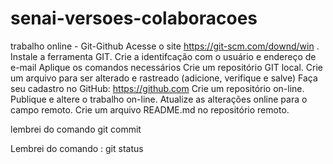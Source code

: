 # senai-versoes-colaboracoes
trabalho online - Git-Github
Acesse o site https://git-scm.com/downd/win .
Instale a ferramenta GIT.
Crie a identifcação com o usuário e  endereço de e-mail
Aplique os comandos necessários 
Crie um repositório GIT local.
 Crie um arquivo para ser alterado e rastreado (adicione, verifique e salve)
Faça seu cadastro no GitHub: https://github.com 
 Crie um repositório on-line.
Publique e altere o trabalho on-line.
Atualize as alterações online para o campo remoto. 
Crie um arquivo README.md no repositório remoto.


lembrei do comando git commit

Lembrei do comando : git status

